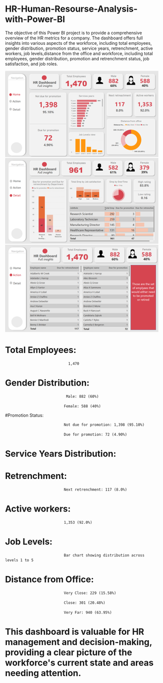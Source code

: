 # HR-Human-Resourse-Analysis-with-Power-BI
The objective of this Power BI project is to provide a comprehensive overview of the HR metrics for a company. 
The dashboard offers full insights into various aspects of the workforce, including total employees, gender 
distribution, promotion status, service years, retrenchment, active workers, job levels,distance from the 
office and workforce, including total employees, gender distribution, promotion and retrenchment status, job satisfaction, and job roles.




![](https://github.com/shiv0602/HR-Human-Resourse-Analysis-with-Power-BI/blob/main/Dashboard%20screenshots/Screenshot%202025-01-27%20082217.png)
![](https://github.com/shiv0602/HR-Human-Resourse-Analysis-with-Power-BI/blob/main/Dashboard%20screenshots/Screenshot%202025-01-27%20082243.png)
![](https://github.com/shiv0602/HR-Human-Resourse-Analysis-with-Power-BI/blob/main/Dashboard%20screenshots/Screenshot%202025-01-27%20082414.png)

# Total Employees:
                                 1,470

# Gender Distribution:

                                Male: 882 (60%)

                               Female: 588 (40%)

#Promotion Status:

                               Not due for promotion: 1,398 (95.10%)

                               Due for promotion: 72 (4.90%)

# Service Years Distribution:

# Retrenchment:

                               Next retrenchment: 117 (8.0%)

# Active workers: 
                               1,353 (92.0%)

# Job Levels:

                               Bar chart showing distribution across levels 1 to 5

# Distance from Office:

                               Very Close: 229 (15.58%)

                               Close: 301 (20.48%)

                               Very Far: 940 (63.95%)

# This dashboard is valuable for HR management and decision-making, providing a clear picture of the workforce's current state and areas needing attention.
